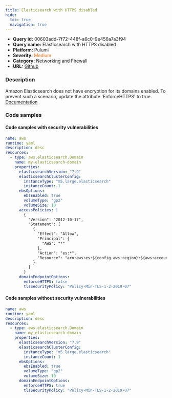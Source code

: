 ```yaml
---
title: Elasticsearch with HTTPS disabled
hide:
  toc: true
  navigation: true
---
```


<style>
  .highlight .hll {
    background-color: #ff171742;
  }
  .md-content {
    max-width: 1100px;
    margin: 0 auto;
  }
</style>

-   **Query id:** 00603add-7f72-448f-a6c0-9e456a7a3f94
-   **Query name:** Elasticsearch with HTTPS disabled
-   **Platform:** Pulumi
-   **Severity:** <span style="color:#ff7213">Medium</span>
-   **Category:** Networking and Firewall
-   **URL:** [Github](https://github.com/Checkmarx/kics/tree/master/assets/queries/pulumi/aws/elasticsearch_with_https_disabled)

### Description
Amazon Elasticsearch does not have encryption for its domains enabled. To prevent such a scenario, update the attribute 'EnforceHTTPS' to true.<br>
[Documentation](https://www.pulumi.com/registry/packages/aws/api-docs/elasticsearch/domain/#enforcehttps_yaml)

### Code samples
#### Code samples with security vulnerabilities
```yaml title="Positive test num. 1 - yaml file" hl_lines="31"
name: aws
runtime: yaml
description: desc
resources:
  - type: aws.elasticsearch.Domain
    name: my-elasticsearch-domain
    properties:
      elasticsearchVersion: "7.9"
      elasticsearchClusterConfig:
        instanceType: "m5.large.elasticsearch"
        instanceCount: 1
      ebsOptions:
        ebsEnabled: true
        volumeType: "gp2"
        volumeSize: 10
      accessPolicies: |
        {
          "Version": "2012-10-17",
          "Statement": [
            {
              "Effect": "Allow",
              "Principal": {
                "AWS": "*"
              },
              "Action": "es:*",
              "Resource": "arn:aws:es:${config.aws:region}:${aws:accountId}:domain/my-elasticsearch-domain/*"
            }
          ]
        }
      domainEndpointOptions:
        enforceHTTPS: false
        tlsSecurityPolicy: "Policy-Min-TLS-1-2-2019-07"

```


#### Code samples without security vulnerabilities
```yaml title="Negative test num. 1 - yaml file"
name: aws
runtime: yaml
description: desc
resources:
  - type: aws.elasticsearch.Domain
    name: my-elasticsearch-domain
    properties:
      elasticsearchVersion: "7.9"
      elasticsearchClusterConfig:
        instanceType: "m5.large.elasticsearch"
        instanceCount: 1
      ebsOptions:
        ebsEnabled: true
        volumeType: "gp2"
        volumeSize: 10
      domainEndpointOptions:
        enforceHTTPS: true
        tlsSecurityPolicy: "Policy-Min-TLS-1-2-2019-07"

```
